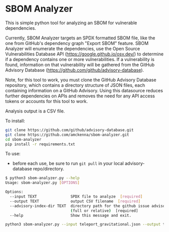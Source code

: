 # SBOM Analyzer

This is simple python tool for analyzing an SBOM for vulnerable dependencies.

Currently, SBOM Analyzer targets an SPDX formatted SBOM file, like the one from GitHub's dependency graph "Export SBOM" feature. SBOM Analyzer will enumerate the dependencies, use the Open Source Vulnerabilities Database API (https://google.github.io/osv.dev/) to determine if a dependency contains one or more vulnerabilities. If a vulnerability is found, information on that vulnerability will be gathered from the GitHub Advisory Database (https://github.com/github/advisory-database).

Note, for this tool to work, you must clone the GitHub Advisory Database repository, which contains a directory structure of JSON files, each containing information on a GitHub Advisory. Using this datasource reduces further dependencies on APIs and removes the need for any API access tokens or accounts for this tool to work.

Analysis output is a CSV file.

To install:
```bash
git clone https://github.com/github/advisory-database.git
git clone https://github.com/amckenna/sbom-analyzer.git
cd sbom-analyzer
pip install -r requirements.txt
```

To use:

- before each use, be sure to run `git pull` in your local advisory-database repo/directory.

```bash
$ python3 sbom-analyzer.py --help
Usage: sbom-analyzer.py [OPTIONS]

Options:
  --input TEXT               SPDX file to analyze  [required]
  --output TEXT              output CSV filename  [required]
  --advisory-index-dir TEXT  directory path for the github issue advisory repo
                             (full or relative)  [required]
  --help                     Show this message and exit.
```

```bash
python3 sbom-analyzer.py --input teleport_gravitational.json --output teleport_gravitational_results.csv --advisory-index-dir '../advisory-database/'
```